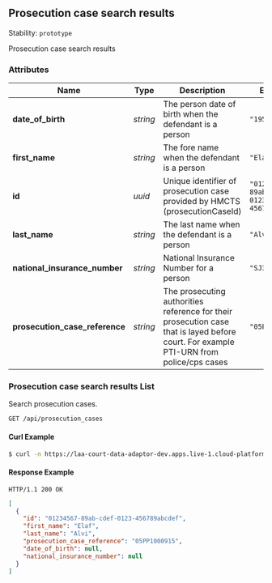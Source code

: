 
## <a name="resource-prosecution_case">Prosecution case search results</a>

Stability: `prototype`

Prosecution case search results

### Attributes

| Name | Type | Description | Example |
| ------- | ------- | ------- | ------- |
| **date_of_birth** | *string* | The person date of birth when the defendant is a person | `"1954-02-23"` |
| **first_name** | *string* | The fore name when the defendant is a person | `"Elaf"` |
| **id** | *uuid* | Unique identifier of prosecution case provided by HMCTS (prosecutionCaseId) | `"01234567-89ab-cdef-0123-456789abcdef"` |
| **last_name** | *string* | The last name when the defendant is a person | `"Alvi"` |
| **national_insurance_number** | *string* | National Insurance Number for a person | `"SJ336043A"` |
| **prosecution_case_reference** | *string* | The prosecuting authorities reference for their prosecution case that is layed before court.  For example PTI-URN from police/cps cases | `"05PP1000915"` |

### <a name="link-GET-prosecution_case-/api/prosecution_cases">Prosecution case search results List</a>

Search prosecution cases.

```
GET /api/prosecution_cases
```


#### Curl Example

```bash
$ curl -n https://laa-court-data-adaptor-dev.apps.live-1.cloud-platform.service.justice.gov.uk/api/prosecution_cases
```


#### Response Example

```
HTTP/1.1 200 OK
```

```json
[
  {
    "id": "01234567-89ab-cdef-0123-456789abcdef",
    "first_name": "Elaf",
    "last_name": "Alvi",
    "prosecution_case_reference": "05PP1000915",
    "date_of_birth": null,
    "national_insurance_number": null
  }
]
```


